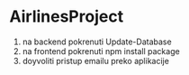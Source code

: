 # AirlinesProject
1. na backend pokrenuti Update-Database
2. na frontend pokrenuti npm install package
3. doyvoliti pristup emailu preko aplikacije
 
